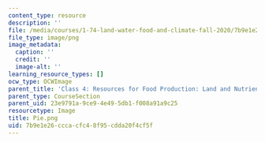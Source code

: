 ```yaml
---
content_type: resource
description: ''
file: /media/courses/1-74-land-water-food-and-climate-fall-2020/7b9e1e26cccacfc48f95cdda20f4cf5f_Pie.png
file_type: image/png
image_metadata:
  caption: ''
  credit: ''
  image-alt: ''
learning_resource_types: []
ocw_type: OCWImage
parent_title: 'Class 4: Resources for Food Production: Land and Nutrients'
parent_type: CourseSection
parent_uid: 23e9791a-9ce9-4e49-5db1-f008a91a9c25
resourcetype: Image
title: Pie.png
uid: 7b9e1e26-ccca-cfc4-8f95-cdda20f4cf5f
---
```

